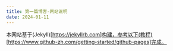 ```yaml
---
title: 第一篇博客-网站说明
date: 2024-01-11
---
```

本网站基于(Jekyll)[https://jekyllrb.com]构建，参考以下(教程)[https://www.github-zh.com/getting-started/github-pages]完成。
